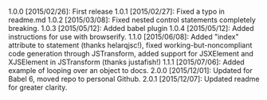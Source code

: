 1.0.0 [2015/02/26]: First release
1.0.1 [2015/02/27]: Fixed a typo in readme.md
1.0.2 [2015/03/08]: Fixed nested control statements completely breaking.
1.0.3 [2015/05/12]: Added babel plugin
1.0.4 [2015/05/12]: Added instructions for use with browserify.
1.1.0 [2015/06/08]: Added "index" attribute to <For> statement (thanks helarqjsc!), fixed working-but-noncompliant code 
                    generation through JSTransform, added support for JSXElement and XJSElement in JSTransform
                    (thanks justafish!)
1.1.1 [2015/07/06]: Added example of looping over an object to docs.
2.0.0 [2015/12/01]: Updated for Babel 6, moved repo to personal Github.
2.0.1 [2015/12/07]: Updated readme for greater clarity.
